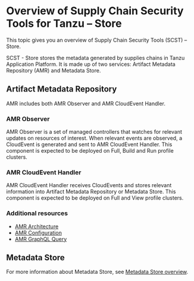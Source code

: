 # Overview of Supply Chain Security Tools for Tanzu – Store

This topic gives you an overview of Supply Chain Security Tools (SCST) – Store.

SCST - Store stores the metadata generated by supplies chains in Tanzu
Application Platform. It is made up of two services: Artifact Metadata
Repository (AMR) and Metadata Store.

## <a id='amr'></a> Artifact Metadata Repository

AMR includes both AMR Observer and AMR CloudEvent Handler.

### <a id='observer'></a> AMR Observer

AMR Observer is a set of managed controllers that watches for relevant updates
on resources of interest. When relevant events are observed, a CloudEvent is
generated and sent to AMR CloudEvent Handler. This component is expected to be
deployed on Full, Build and Run profile clusters.

### <a id='handler'></a> AMR CloudEvent Handler

AMR CloudEvent Handler receives CloudEvents and stores relevant information into Artifact Metadata Repository or Metadata Store. This component is expected
to be deployed on Full and View profile clusters.

### <a id='resources'></a> Additional resources

- [AMR Architecture](amr/architecture.hbs.md)
- [AMR Configuration](amr/configuration.hbs.md)
- [AMR GraphQL Query](amr/graphql-query.hbs.md)

## <a id='store'></a> Metadata Store

For more information about Metadata Store, see
[Metadata Store overview](mds-overview.hbs.md).
